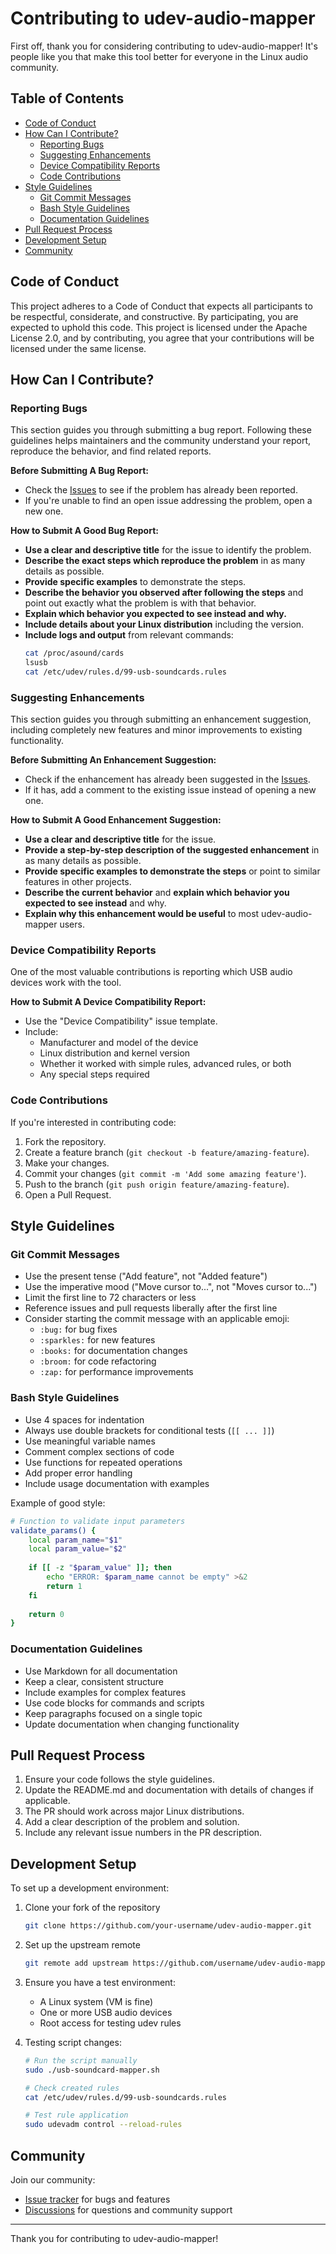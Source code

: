 # Contributing to udev-audio-mapper

First off, thank you for considering contributing to udev-audio-mapper! It's people like you that make this tool better for everyone in the Linux audio community.

## Table of Contents

- [Code of Conduct](#code-of-conduct)
- [How Can I Contribute?](#how-can-i-contribute)
  - [Reporting Bugs](#reporting-bugs)
  - [Suggesting Enhancements](#suggesting-enhancements)
  - [Device Compatibility Reports](#device-compatibility-reports)
  - [Code Contributions](#code-contributions)
- [Style Guidelines](#style-guidelines)
  - [Git Commit Messages](#git-commit-messages)
  - [Bash Style Guidelines](#bash-style-guidelines)
  - [Documentation Guidelines](#documentation-guidelines)
- [Pull Request Process](#pull-request-process)
- [Development Setup](#development-setup)
- [Community](#community)

## Code of Conduct

This project adheres to a Code of Conduct that expects all participants to be respectful, considerate, and constructive. By participating, you are expected to uphold this code. This project is licensed under the Apache License 2.0, and by contributing, you agree that your contributions will be licensed under the same license.

## How Can I Contribute?

### Reporting Bugs

This section guides you through submitting a bug report. Following these guidelines helps maintainers and the community understand your report, reproduce the behavior, and find related reports.

**Before Submitting A Bug Report:**
- Check the [Issues](https://github.com/username/udev-audio-mapper/issues) to see if the problem has already been reported.
- If you're unable to find an open issue addressing the problem, open a new one.

**How to Submit A Good Bug Report:**
- **Use a clear and descriptive title** for the issue to identify the problem.
- **Describe the exact steps which reproduce the problem** in as many details as possible.
- **Provide specific examples** to demonstrate the steps.
- **Describe the behavior you observed after following the steps** and point out exactly what the problem is with that behavior.
- **Explain which behavior you expected to see instead and why.**
- **Include details about your Linux distribution** including the version.
- **Include logs and output** from relevant commands:
  ```bash
  cat /proc/asound/cards
  lsusb
  cat /etc/udev/rules.d/99-usb-soundcards.rules
  ```

### Suggesting Enhancements

This section guides you through submitting an enhancement suggestion, including completely new features and minor improvements to existing functionality.

**Before Submitting An Enhancement Suggestion:**
- Check if the enhancement has already been suggested in the [Issues](https://github.com/username/udev-audio-mapper/issues).
- If it has, add a comment to the existing issue instead of opening a new one.

**How to Submit A Good Enhancement Suggestion:**
- **Use a clear and descriptive title** for the issue.
- **Provide a step-by-step description of the suggested enhancement** in as many details as possible.
- **Provide specific examples to demonstrate the steps** or point to similar features in other projects.
- **Describe the current behavior** and **explain which behavior you expected to see instead** and why.
- **Explain why this enhancement would be useful** to most udev-audio-mapper users.

### Device Compatibility Reports

One of the most valuable contributions is reporting which USB audio devices work with the tool.

**How to Submit A Device Compatibility Report:**
- Use the "Device Compatibility" issue template.
- Include:
  - Manufacturer and model of the device
  - Linux distribution and kernel version
  - Whether it worked with simple rules, advanced rules, or both
  - Any special steps required

### Code Contributions

If you're interested in contributing code:

1. Fork the repository.
2. Create a feature branch (`git checkout -b feature/amazing-feature`).
3. Make your changes.
4. Commit your changes (`git commit -m 'Add some amazing feature'`).
5. Push to the branch (`git push origin feature/amazing-feature`).
6. Open a Pull Request.

## Style Guidelines

### Git Commit Messages

* Use the present tense ("Add feature", not "Added feature")
* Use the imperative mood ("Move cursor to...", not "Moves cursor to...")
* Limit the first line to 72 characters or less
* Reference issues and pull requests liberally after the first line
* Consider starting the commit message with an applicable emoji:
  * `:bug:` for bug fixes
  * `:sparkles:` for new features
  * `:books:` for documentation changes
  * `:broom:` for code refactoring
  * `:zap:` for performance improvements

### Bash Style Guidelines

* Use 4 spaces for indentation
* Always use double brackets for conditional tests (`[[ ... ]]`)
* Use meaningful variable names
* Comment complex sections of code
* Use functions for repeated operations
* Add proper error handling
* Include usage documentation with examples

Example of good style:
```bash
# Function to validate input parameters
validate_params() {
    local param_name="$1"
    local param_value="$2"
    
    if [[ -z "$param_value" ]]; then
        echo "ERROR: $param_name cannot be empty" >&2
        return 1
    fi
    
    return 0
}
```

### Documentation Guidelines

* Use Markdown for all documentation
* Keep a clear, consistent structure
* Include examples for complex features
* Use code blocks for commands and scripts
* Keep paragraphs focused on a single topic
* Update documentation when changing functionality

## Pull Request Process

1. Ensure your code follows the style guidelines.
2. Update the README.md and documentation with details of changes if applicable.
3. The PR should work across major Linux distributions.
4. Add a clear description of the problem and solution.
5. Include any relevant issue numbers in the PR description.

## Development Setup

To set up a development environment:

1. Clone your fork of the repository
   ```bash
   git clone https://github.com/your-username/udev-audio-mapper.git
   ```

2. Set up the upstream remote
   ```bash
   git remote add upstream https://github.com/username/udev-audio-mapper.git
   ```

3. Ensure you have a test environment:
   - A Linux system (VM is fine)
   - One or more USB audio devices
   - Root access for testing udev rules

4. Testing script changes:
   ```bash
   # Run the script manually
   sudo ./usb-soundcard-mapper.sh
   
   # Check created rules
   cat /etc/udev/rules.d/99-usb-soundcards.rules
   
   # Test rule application
   sudo udevadm control --reload-rules
   ```

## Community

Join our community:
- [Issue tracker](https://github.com/username/udev-audio-mapper/issues) for bugs and features
- [Discussions](https://github.com/username/udev-audio-mapper/discussions) for questions and community support

---

Thank you for contributing to udev-audio-mapper!
